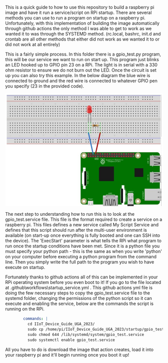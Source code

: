 This is a quick guide to how to use this repository to build a raspberry pi image and have it run a service/script on RPi startup. There are several methods you can use to run a program on startup on a raspberry pi. Unfortunately, with this implementation of building the image automatically through github actions the only method I was able to get to work as we wanted it to was through the SYSTEMD method. (rc.local, bashrc, init.d and crontab are all other methods that either did not work as we wanted it to or did not work at all entirely)

This is a fairly simple process. In this folder there is a gpio_test.py program, this will be our service we want to run on start up. This program just blinks an LED hooked up to GPIO pin 23 on a RPi. The light is in serial with a 330 ohm resistor to ensure we do not burn out the LED. Once the circuit is set up you can also try this example. In the below diagram the blue wire is connected to ground and the red wire is connected to whatever GPIO pen you specify (23 in the provided code). 

<p float="left">
  <img src="GPIO_diagram.png" width="1000" />
</p>

The next step to understanding how to run this is to look at the gpio_test.service file. This file is the format required to create a service on a raspberry pi. This files defines a new service called My Script Service and defines that this script should run after the multi-user environment is available (on start-up once everything is fully booted and one can SSH into the device). The 'ExecStart' parameter is what tells the RPi what program to run once the startup conditions have been met. Since it is a python file you must specify your python path - this is the same as when you write 'python' on your computer before executing a python program from the command line. Then you simply write the full path to the program you wish to have execute on startup.

Fortunately thanks to github actions all of this can be implemented in your RPi operating system before you even boot to it! If you go to the file located at \.github\workflows\startup_service.yml . This github actions yml file is doing the few necessary steps to copy the gpio_test.service file to the systemd folder, changing the permissions of the python script so it can execute and enabling the service, below are the commands the script is running on the RPi. 

```yaml
        commands: |
          cd IIoT_Device_Guide_UGA_2023/
          sudo cp /home/pi/IIoT_Device_Guide_UGA_2023/startup/gpio_test.service /lib/systemd/system/gpio_test.service
          sudo chmod 644 /lib/systemd/system/gpio_test.service
          sudo systemctl enable gpio_test.service
```

All you have to do is download the image that action creates, load it into your raspberry pi and it'll begin running once you boot it up!
